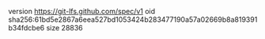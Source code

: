 version https://git-lfs.github.com/spec/v1
oid sha256:61bd5e2867a6eea527bd1053424b283477190a57a02669b8a819391b34fdcbe6
size 28836
